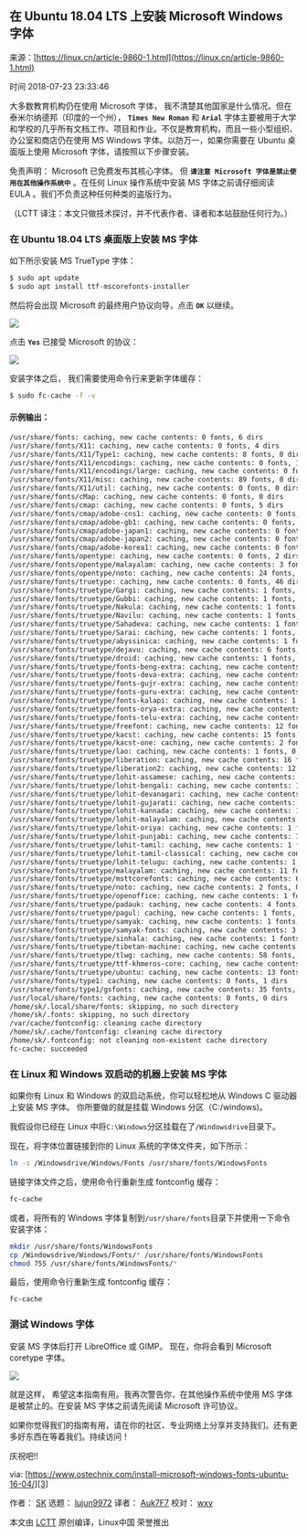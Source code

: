 ## 在 Ubuntu 18.04 LTS 上安装 Microsoft Windows 字体

来源：[https://linux.cn/article-9860-1.html](https://linux.cn/article-9860-1.html)

时间 2018-07-23 23:33:46

 
大多数教育机构仍在使用 Microsoft 字体， 我不清楚其他国家是什么情况。但在泰米尔纳德邦（印度的一个州）， **`Times New Roman`**  和 **`Arial`**  字体主要被用于大学和学校的几乎所有文档工作、项目和作业。不仅是教育机构，而且一些小型组织、办公室和商店仍在使用 MS Windows 字体。以防万一，如果你需要在 Ubuntu 桌面版上使用 Microsoft 字体，请按照以下步骤安装。
 
免责声明： Microsoft 已免费发布其核心字体。 但 **`请注意 Microsoft 字体是禁止使用在其他操作系统中`**  。在任何 Linux 操作系统中安装 MS 字体之前请仔细阅读 EULA 。我们不负责这种任何种类的盗版行为。
 
（LCTT 译注：本文只做技术探讨，并不代表作者、译者和本站鼓励任何行为。）
 
### 在 Ubuntu 18.04 LTS 桌面版上安装 MS 字体
 
如下所示安装 MS TrueType 字体：

```sh
$ sudo apt update
$ sudo apt install ttf-mscorefonts-installer
```
 
然后将会出现 Microsoft 的最终用户协议向导，点击 **`OK`**  以继续。
 
![][0]
 
点击 **`Yes`**  已接受 Microsoft 的协议：
 
![][1]
 
安装字体之后， 我们需要使用命令行来更新字体缓存：

```sh
$ sudo fc-cache -f -v
```
 
#### 示例输出：

```sh
/usr/share/fonts: caching, new cache contents: 0 fonts, 6 dirs
/usr/share/fonts/X11: caching, new cache contents: 0 fonts, 4 dirs
/usr/share/fonts/X11/Type1: caching, new cache contents: 8 fonts, 0 dirs
/usr/share/fonts/X11/encodings: caching, new cache contents: 0 fonts, 1 dirs
/usr/share/fonts/X11/encodings/large: caching, new cache contents: 0 fonts, 0 dirs
/usr/share/fonts/X11/misc: caching, new cache contents: 89 fonts, 0 dirs
/usr/share/fonts/X11/util: caching, new cache contents: 0 fonts, 0 dirs
/usr/share/fonts/cMap: caching, new cache contents: 0 fonts, 0 dirs
/usr/share/fonts/cmap: caching, new cache contents: 0 fonts, 5 dirs
/usr/share/fonts/cmap/adobe-cns1: caching, new cache contents: 0 fonts, 0 dirs
/usr/share/fonts/cmap/adobe-gb1: caching, new cache contents: 0 fonts, 0 dirs
/usr/share/fonts/cmap/adobe-japan1: caching, new cache contents: 0 fonts, 0 dirs
/usr/share/fonts/cmap/adobe-japan2: caching, new cache contents: 0 fonts, 0 dirs
/usr/share/fonts/cmap/adobe-korea1: caching, new cache contents: 0 fonts, 0 dirs
/usr/share/fonts/opentype: caching, new cache contents: 0 fonts, 2 dirs
/usr/share/fonts/opentype/malayalam: caching, new cache contents: 3 fonts, 0 dirs
/usr/share/fonts/opentype/noto: caching, new cache contents: 24 fonts, 0 dirs
/usr/share/fonts/truetype: caching, new cache contents: 0 fonts, 46 dirs
/usr/share/fonts/truetype/Gargi: caching, new cache contents: 1 fonts, 0 dirs
/usr/share/fonts/truetype/Gubbi: caching, new cache contents: 1 fonts, 0 dirs
/usr/share/fonts/truetype/Nakula: caching, new cache contents: 1 fonts, 0 dirs
/usr/share/fonts/truetype/Navilu: caching, new cache contents: 1 fonts, 0 dirs
/usr/share/fonts/truetype/Sahadeva: caching, new cache contents: 1 fonts, 0 dirs
/usr/share/fonts/truetype/Sarai: caching, new cache contents: 1 fonts, 0 dirs
/usr/share/fonts/truetype/abyssinica: caching, new cache contents: 1 fonts, 0 dirs
/usr/share/fonts/truetype/dejavu: caching, new cache contents: 6 fonts, 0 dirs
/usr/share/fonts/truetype/droid: caching, new cache contents: 1 fonts, 0 dirs
/usr/share/fonts/truetype/fonts-beng-extra: caching, new cache contents: 6 fonts, 0 dirs
/usr/share/fonts/truetype/fonts-deva-extra: caching, new cache contents: 3 fonts, 0 dirs
/usr/share/fonts/truetype/fonts-gujr-extra: caching, new cache contents: 5 fonts, 0 dirs
/usr/share/fonts/truetype/fonts-guru-extra: caching, new cache contents: 1 fonts, 0 dirs
/usr/share/fonts/truetype/fonts-kalapi: caching, new cache contents: 1 fonts, 0 dirs
/usr/share/fonts/truetype/fonts-orya-extra: caching, new cache contents: 1 fonts, 0 dirs
/usr/share/fonts/truetype/fonts-telu-extra: caching, new cache contents: 2 fonts, 0 dirs
/usr/share/fonts/truetype/freefont: caching, new cache contents: 12 fonts, 0 dirs
/usr/share/fonts/truetype/kacst: caching, new cache contents: 15 fonts, 0 dirs
/usr/share/fonts/truetype/kacst-one: caching, new cache contents: 2 fonts, 0 dirs
/usr/share/fonts/truetype/lao: caching, new cache contents: 1 fonts, 0 dirs
/usr/share/fonts/truetype/liberation: caching, new cache contents: 16 fonts, 0 dirs
/usr/share/fonts/truetype/liberation2: caching, new cache contents: 12 fonts, 0 dirs
/usr/share/fonts/truetype/lohit-assamese: caching, new cache contents: 1 fonts, 0 dirs
/usr/share/fonts/truetype/lohit-bengali: caching, new cache contents: 1 fonts, 0 dirs
/usr/share/fonts/truetype/lohit-devanagari: caching, new cache contents: 1 fonts, 0 dirs
/usr/share/fonts/truetype/lohit-gujarati: caching, new cache contents: 1 fonts, 0 dirs
/usr/share/fonts/truetype/lohit-kannada: caching, new cache contents: 1 fonts, 0 dirs
/usr/share/fonts/truetype/lohit-malayalam: caching, new cache contents: 1 fonts, 0 dirs
/usr/share/fonts/truetype/lohit-oriya: caching, new cache contents: 1 fonts, 0 dirs
/usr/share/fonts/truetype/lohit-punjabi: caching, new cache contents: 1 fonts, 0 dirs
/usr/share/fonts/truetype/lohit-tamil: caching, new cache contents: 1 fonts, 0 dirs
/usr/share/fonts/truetype/lohit-tamil-classical: caching, new cache contents: 1 fonts, 0 dirs
/usr/share/fonts/truetype/lohit-telugu: caching, new cache contents: 1 fonts, 0 dirs
/usr/share/fonts/truetype/malayalam: caching, new cache contents: 11 fonts, 0 dirs
/usr/share/fonts/truetype/msttcorefonts: caching, new cache contents: 60 fonts, 0 dirs
/usr/share/fonts/truetype/noto: caching, new cache contents: 2 fonts, 0 dirs
/usr/share/fonts/truetype/openoffice: caching, new cache contents: 1 fonts, 0 dirs
/usr/share/fonts/truetype/padauk: caching, new cache contents: 4 fonts, 0 dirs
/usr/share/fonts/truetype/pagul: caching, new cache contents: 1 fonts, 0 dirs
/usr/share/fonts/truetype/samyak: caching, new cache contents: 1 fonts, 0 dirs
/usr/share/fonts/truetype/samyak-fonts: caching, new cache contents: 3 fonts, 0 dirs
/usr/share/fonts/truetype/sinhala: caching, new cache contents: 1 fonts, 0 dirs
/usr/share/fonts/truetype/tibetan-machine: caching, new cache contents: 1 fonts, 0 dirs
/usr/share/fonts/truetype/tlwg: caching, new cache contents: 58 fonts, 0 dirs
/usr/share/fonts/truetype/ttf-khmeros-core: caching, new cache contents: 2 fonts, 0 dirs
/usr/share/fonts/truetype/ubuntu: caching, new cache contents: 13 fonts, 0 dirs
/usr/share/fonts/type1: caching, new cache contents: 0 fonts, 1 dirs
/usr/share/fonts/type1/gsfonts: caching, new cache contents: 35 fonts, 0 dirs
/usr/local/share/fonts: caching, new cache contents: 0 fonts, 0 dirs
/home/sk/.local/share/fonts: skipping, no such directory
/home/sk/.fonts: skipping, no such directory
/var/cache/fontconfig: cleaning cache directory
/home/sk/.cache/fontconfig: cleaning cache directory
/home/sk/.fontconfig: not cleaning non-existent cache directory
fc-cache: succeeded
```
 
### 在 Linux 和 Windows 双启动的机器上安装 MS 字体
 
如果你有 Linux 和 Windows 的双启动系统，你可以轻松地从 Windows C 驱动器上安装 MS 字体。 你所要做的就是挂载 Windows 分区（C:/windows)。
 
我假设你已经在 Linux 中将`C:\Windows`分区挂载在了`/Windowsdrive`目录下。
 
现在，将字体位置链接到你的 Linux 系统的字体文件夹，如下所示：

```sh
ln -s /Windowsdrive/Windows/Fonts /usr/share/fonts/WindowsFonts
```
 
链接字体文件之后，使用命令行重新生成 fontconfig 缓存：

```sh
fc-cache
```
 
或者，将所有的 Windows 字体复制到`/usr/share/fonts`目录下并使用一下命令安装字体：

```sh
mkdir /usr/share/fonts/WindowsFonts
cp /Windowsdrive/Windows/Fonts/* /usr/share/fonts/WindowsFonts
chmod 755 /usr/share/fonts/WindowsFonts/*
```
 
最后，使用命令行重新生成 fontconfig 缓存：

```sh
fc-cache
```
 
### 测试 Windows 字体
 
安装 MS 字体后打开 LibreOffice 或 GIMP。 现在，你将会看到 Microsoft coretype 字体。
 
![][2]
 
就是这样， 希望这本指南有用。我再次警告你，在其他操作系统中使用 MS 字体是被禁止的。在安装 MS 字体之前请先阅读 Microsoft 许可协议。
 
如果你觉得我们的指南有用，请在你的社区、专业网络上分享并支持我们。还有更多好东西在等着我们。持续访问！
 
庆祝吧!!
 
via: [https://www.ostechnix.com/install-microsoft-windows-fonts-ubuntu-16-04/][3]
 
作者： [SK][4] 选题： [lujun9972][5] 译者： [Auk7F7][6] 校对： [wxy][7]
 
本文由 [LCTT][8] 原创编译，Linux中国 荣誉推出


[3]: https://www.ostechnix.com/install-microsoft-windows-fonts-ubuntu-16-04/
[4]: https://www.ostechnix.com/author/sk/
[5]: https://github.com/lujun9972
[6]: https://github.com/Auk7F7
[7]: https://github.com/wxy
[8]: https://github.com/LCTT/TranslateProject
[0]: ./img/YJzqu2Y.png
[1]: ./img/Y7vMVjI.png
[2]: ./img/aUJ7jaE.png